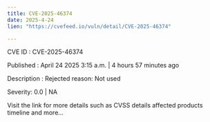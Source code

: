 ```yaml
---
title: CVE-2025-46374
date: 2025-4-24
lien: "https://cvefeed.io/vuln/detail/CVE-2025-46374"

---
```


CVE ID : CVE-2025-46374

Published :  April 24
2025
3:15 a.m. | 4 hours
57 minutes ago

Description : Rejected reason: Not used

Severity: 0.0 | NA

Visit the link for more details
such as CVSS details
affected products
timeline
and more...
